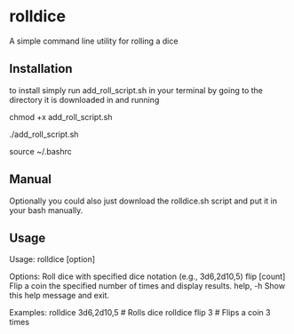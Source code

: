 # rolldice
A simple command line utility for rolling a dice

Installation
----------------
to install simply run add_roll_script.sh in your terminal by going to the directory it is downloaded in and running

chmod +x add_roll_script.sh

./add_roll_script.sh

source ~/.bashrc

Manual
----------------
Optionally you could also just download the rolldice.sh script and put it in your bash manually. 

Usage
----------------
Usage: rolldice [option] <expression>

Options:
  <expression>   Roll dice with specified dice notation (e.g., 3d6,2d10,5)
  flip [count]   Flip a coin the specified number of times and display results.
  help, -h       Show this help message and exit.

Examples:
  rolldice 3d6,2d10,5    # Rolls dice
  rolldice flip 3        # Flips a coin 3 times
